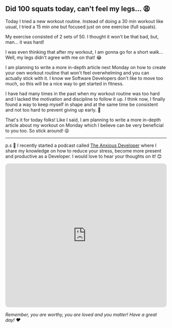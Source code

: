 ## Did 100 squats today, can't feel my legs... 😩

Today I tried a new workout routine. Instead of doing a 30 min workout like usual, I tried a 15 min one but focused just on one exercise (full squats).

My exercise consisted of 2 sets of 50. I thought it won't be that bad, but, man... it was hard!

I was even thinking that after my workout, I am gonna go for a short walk... Well, my legs didn't agree with me on that! 😂

I am planning to write a more in-depth article next Monday on how to create your own workout routine that won't feel overwhelming and you can actually stick with it. I know we Software Developers don't like to move too much, so this will be a nice way to get started in fitness.

I have had many times in the past when my workout routine was too hard and I lacked the motivation and discipline to follow it up. I think now, I finally found a way to keep myself in shape and at the same time be consistent and not too hard to prevent giving up early. 💪

That's it for today folks! Like I said, I am planning to write a more in-depth article about my workout on Monday which I believe can be very beneficial to you too. So stick around! 😝

---

p.s 🤫 I recently started a podcast called [The Anxious Developer](https://apple.co/39yOnvz) where I share my knowledge on how to reduce your stress, become more present and productive as a Developer. I would love to hear your thoughts on it! 😊

<iframe src="https://embed.podcasts.apple.com/us/podcast/the-anxious-developer/id1538448864?itsct=podcast_box&amp;itscg=30200&amp;theme=light" height="450px" frameborder="0" sandbox="allow-forms allow-popups allow-same-origin allow-scripts allow-top-navigation-by-user-activation" allow="autoplay *; encrypted-media *;" style="width: 100%; overflow: hidden; border-radius: 10px; background: transparent;"></iframe>

*Remember, you are worthy, you are loved and you matter! Have a great day! ❤️*